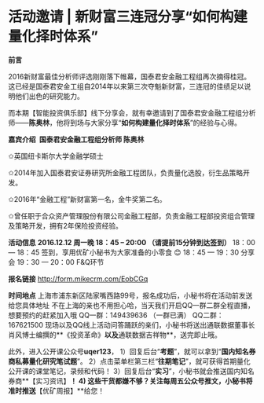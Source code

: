 # 活动邀请 | 新财富三连冠分享“如何构建量化择时体系”

**前言**

2016新财富最佳分析师评选刚刚落下帷幕，国泰君安金融工程组再次摘得桂冠。这已经是国泰君安金工组自2014年以来第三次夺魁新财富，三连冠的佳绩足以说明他们出色的研究能力。

而本期【智能投资俱乐部】线下分享会，就有幸邀请到了国泰君安金融工程组分析师——**陈奥林**，他将到场与大家分享“**如何构建量化择时体系**”的经验与心得。

**嘉宾介绍 **
**国泰君安金融工程组分析师  陈奥林**

✩英国纽卡斯尔大学金融学硕士
                                      
✩2014年加入国泰君安证券研究所金融工程团队，负责量化选股，衍生品策略开发。

✩2016年“金融工程”新财富第一名，金牛奖第二名。

✩曾任职于合众资产管理股份有限公司金融工程部，负责金融工程部投资组合管理及策略开发，拥有2年保险投资经验。


**活动信息**
**2016.12.12 周一晚 18：45 – 20:00 （请提前15分钟到达签到）**
18：00 — 18：45 签到，享用优矿小秘书为大家准备的小零食 😊
18：45 — 19：30 分享会
19：30 — 20：00 F&Q环节

**报名链接**
http://form.mikecrm.com/EobCGq

**时间地点**
上海市浦东新区陆家嘴西路99号，报名成功后，小秘书将在活动前发送给您具体地址
不在上海的亲也不用担心哈，当天我们开启QQ一群二群全程直播，想要预约的赶紧加入哦
QQ一群：149439636 （一群已满）
QQ二群：167621500
现场以及QQ线上活动问答踊跃的亲们，小秘书将送出通联数据董事长肖风博士编撰的**《投资革命》**以及**通联数据吉祥物**，送完即止哦。


此外，进入公开课公众号**uqer123**，
1）回复后台“**考题**”，就可以拿到“**国内知名券商私募量化研究笔试题**”。
2）点击菜单栏第三栏“**往期笔记**”，就可获得首期量化公开课的课堂笔记，录频和代码！
3）回复后台“**实习**”，小秘书就会推送国内知名券商**【实习资讯】**！
4) 这些干货都嫌不够？关注每周五公众号推文，小秘书将准时推送**【优矿周报】**给您！
